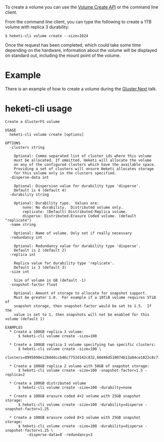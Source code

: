 To create a volume you can use the [Volume Create API](../api/api.md#create-a-volume) or the command line client.

From the command line client, you can type the following to create a 1TB volume with replica 3 durability:

```
$ heketi-cli volume create --size=1024
```

Once the request has been completed, which could take some time depending on the hardware, information about the volume will be displayed on standard out, including the mount point of the volume.

# Example
There is an example of how to create a volume during the [Gluster.Next](https://www.youtube.com/watch?v=iBFfHv4bne8&t=2750) talk.

# heketi-cli usage
```
Create a GlusterFS volume

USAGE
  heketi-cli volume create [options]

OPTIONS
  -clusters string
    	
	Optional: Comma separated list of cluster ids where this volume
	must be allocated. If ommitted, Heketi will allocate the volume
	on any of the configured clusters which have the available space.
	Providing a set of clusters will ensure Heketi allocates storage
	for this volume only in the clusters specified.
  -disperse-data int
    	
	Optional: Dispersion value for durability type 'disperse'.
	Default is 4 (default 4)
  -durability string
    	
	Optional: Durability type.  Values are:
		none: No durability.  Distributed volume only.
		replicate: (Default) Distributed-Replica volume.
		disperse: Distributed-Erasure Coded volume. (default "replicate")
  -name string
    	
	Optional: Name of volume. Only set if really necessary
  -redundancy int
    	
	Optional: Redundancy value for durability type 'disperse'.
	Default is 2 (default 2)
  -replica int
    	
	Replica value for durability type 'replicate'.
	Default is 3 (default 3)
  -size int
    	
	Size of volume in GB (default -1)
  -snapshot-factor float
    	
	Optional: Amount of storage to allocate for snapshot support.
	Must be greater 1.0.  For example if a 10TiB volume requires 5TiB of
	snapshot storage, then snapshot-factor would be set to 1.5.  If the
	value is set to 1, then snapshots will not be enabled for this volume (default 1)

EXAMPLES
  * Create a 100GB replica 3 volume:
      $ heketi-cli volume create -size=100

  * Create a 100GB replica 3 volume specifying two specific clusters:
      $ heketi-cli volume create -size=100 \
          -clusters=0995098e1284ddccb46c7752d142c832,60d46d518074b13a04ce1022c8c7193c

  * Create a 100GB replica 2 volume with 50GB of snapshot storage:
      $ heketi-cli volume create -size=100 -snapshot-factor=1.5 -replica=2 

  * Create a 100GB distributed volume
      $ heketi-cli volume create -size=100 -durabilty=none

  * Create a 100GB erasure coded 4+2 volume with 25GB snapshot storage:
      $ heketi-cli volume create -size=100 -durability=disperse -snapshot-factor=1.25

  * Create a 100GB erasure coded 8+3 volume with 25GB snapshot storage:
      $ heketi-cli volume create -size=100 -durability=disperse -snapshot-factor=1.25 \
          -disperse-data=8 -redundancy=3
```
